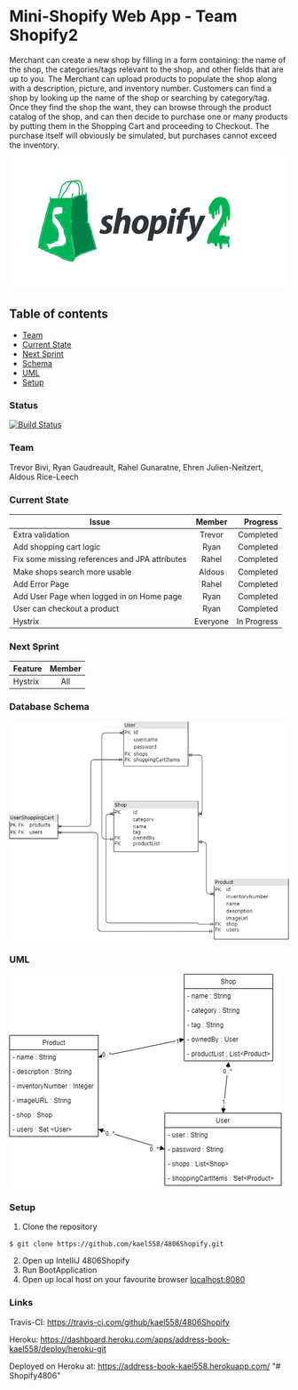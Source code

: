 # Mini-Shopify Web App - Team Shopify2 #
Merchant can create a new shop by filling in a form containing: the name of the shop, the categories/tags relevant to the shop, and other fields that are up to you. The Merchant can upload products to populate the shop along with a description, picture, and inventory number. Customers can find a shop by looking up the name of the shop or searching by category/tag. Once they find the shop the want, they can browse through the product catalog of the shop, and can then decide to purchase one or many products by putting them in the Shopping Cart and proceeding to Checkout. The purchase itself will obviously be simulated, but purchases cannot exceed the inventory.

![logo that says "Shopify 2"](src/main/resources/static/shoppe2Better.png)

## Table of contents
* [Team](#team)
* [Current State](#current-state)
* [Next Sprint](#next-sprint)
* [Schema](#database-schema)
* [UML](#uml)
* [Setup](#setup)


### Status
[![Build Status](https://travis-ci.com/kael558/4806Shopify.svg?token=7qt1KNP81Rb6CuvK9beU&branch=master)](https://travis-ci.com/kael558/4806Shopify)

### Team
Trevor Bivi, Ryan Gaudreault, Rahel Gunaratne, Ehren Julien-Neitzert, Aldous Rice-Leech

### Current State 
| Issue       | Member           | Progress |
| ------------- |:-------------:| -----:|
| Extra validation | Trevor | Completed
| Add shopping cart logic | Ryan | Completed
| Fix some missing references and JPA attributes | Rahel | Completed
| Make shops search more usable | Aldous | Completed
| Add Error Page | Rahel |  Completed
| Add User Page when logged in on Home page | Ryan |  Completed
| User can checkout a product | Ryan |  Completed
| Hystrix | Everyone | In Progress

### Next Sprint
| Feature       | Member           | 
| ------------- |:-------------:| 
| Hystrix  | All | 

### Database Schema
  ![4806schema](docs/DataBaseSchema.png)


### UML 
![UML Diagram for Model](docs/ModelUMLDiagram.png)

### Setup
1. Clone the repository
```
$ git clone https://github.com/kael558/4806Shopify.git
```
2. Open up IntelliJ 4806Shopify
3. Run BootApplication
4. Open up local host on your favourite browser
[localhost:8080](https://localhost:8080)

### **Links**

Travis-CI: 
https://travis-ci.com/github/kael558/4806Shopify

Heroku: 
https://dashboard.heroku.com/apps/address-book-kael558/deploy/heroku-git

Deployed on Heroku at: 
https://address-book-kael558.herokuapp.com/
"# Shopify4806" 
